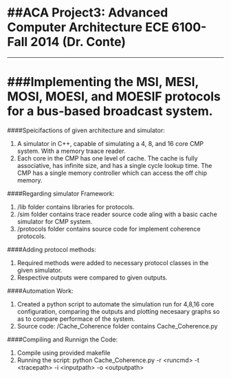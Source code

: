 ##ACA Project3: Advanced Computer Architecture ECE 6100- Fall 2014 (Dr. Conte)
==========
-------------------------------------------------------------------------

###Implementing the MSI, MESI, MOSI, MOESI, and MOESIF protocols for a bus-based broadcast system.
===================

####Speicifactions of given architecture and simulator:

1. A simulator in C++, capable of simulating a 4, 8, and 16 core CMP system.  With a memory traace reader.
2. Each core in the CMP has one level of cache.  The cache is fully associative, has infinite size, and has a single cycle lookup time. The CMP has a single memory controller which can access the off chip memory. 

####Regarding simulator Framework:

1. /lib folder contains libraries for protocols.
2. /sim folder contains trace reader source code aling with a basic cache simulator for CMP system.
3. /protocols folder contains source code for implement coherence protocols.

####Adding protocol methods:

1. Required methods were added to necessary protocol classes in the given simulator.
2. Respective outputs were compared to given outputs.

####Automation Work:

1. Created a python script to automate the simulation run for 4,8,16 core configuration, comparing the outputs and plotting necesaary graphs so as to compare performace of the system.
2. Source code: /Cache_Coherence folder contains Cache_Coherence.py 

####Compiling and Runnign the Code:

1. Compile using provided makefile
2. Running the script: python Cache_Coherence.py -r \<runcmd\> -t \<tracepath\> -i \<inputpath\> -o \<outputpath\>
